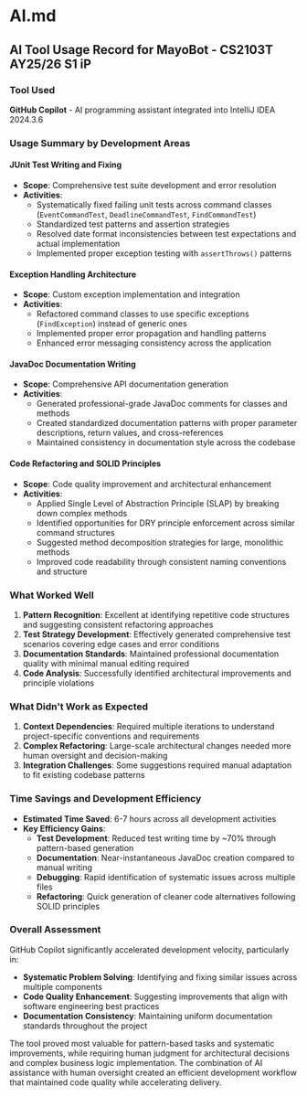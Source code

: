 # AI.md

## AI Tool Usage Record for MayoBot - CS2103T AY25/26 S1 iP

### Tool Used
**GitHub Copilot** - AI programming assistant integrated into IntelliJ IDEA 2024.3.6

### Usage Summary by Development Areas

#### JUnit Test Writing and Fixing
- **Scope**: Comprehensive test suite development and error resolution
- **Activities**:
    - Systematically fixed failing unit tests across command classes (`EventCommandTest`, `DeadlineCommandTest`, `FindCommandTest`)
    - Standardized test patterns and assertion strategies
    - Resolved date format inconsistencies between test expectations and actual implementation
    - Implemented proper exception testing with `assertThrows()` patterns

#### Exception Handling Architecture
- **Scope**: Custom exception implementation and integration
- **Activities**:
    - Refactored command classes to use specific exceptions (`FindException`) instead of generic ones
    - Implemented proper error propagation and handling patterns
    - Enhanced error messaging consistency across the application

#### JavaDoc Documentation Writing
- **Scope**: Comprehensive API documentation generation
- **Activities**:
    - Generated professional-grade JavaDoc comments for classes and methods
    - Created standardized documentation patterns with proper parameter descriptions, return values, and cross-references
    - Maintained consistency in documentation style across the codebase

#### Code Refactoring and SOLID Principles
- **Scope**: Code quality improvement and architectural enhancement
- **Activities**:
    - Applied Single Level of Abstraction Principle (SLAP) by breaking down complex methods
    - Identified opportunities for DRY principle enforcement across similar command structures
    - Suggested method decomposition strategies for large, monolithic methods
    - Improved code readability through consistent naming conventions and structure

### What Worked Well

1. **Pattern Recognition**: Excellent at identifying repetitive code structures and suggesting consistent refactoring approaches
2. **Test Strategy Development**: Effectively generated comprehensive test scenarios covering edge cases and error conditions
3. **Documentation Standards**: Maintained professional documentation quality with minimal manual editing required
4. **Code Analysis**: Successfully identified architectural improvements and principle violations

### What Didn't Work as Expected

1. **Context Dependencies**: Required multiple iterations to understand project-specific conventions and requirements
2. **Complex Refactoring**: Large-scale architectural changes needed more human oversight and decision-making
3. **Integration Challenges**: Some suggestions required manual adaptation to fit existing codebase patterns

### Time Savings and Development Efficiency

- **Estimated Time Saved**: 6-7 hours across all development activities
- **Key Efficiency Gains**:
    - **Test Development**: Reduced test writing time by ~70% through pattern-based generation
    - **Documentation**: Near-instantaneous JavaDoc creation compared to manual writing
    - **Debugging**: Rapid identification of systematic issues across multiple files
    - **Refactoring**: Quick generation of cleaner code alternatives following SOLID principles

### Overall Assessment

GitHub Copilot significantly accelerated development velocity, particularly in:
- **Systematic Problem Solving**: Identifying and fixing similar issues across multiple components
- **Code Quality Enhancement**: Suggesting improvements that align with software engineering best practices
- **Documentation Consistency**: Maintaining uniform documentation standards throughout the project

The tool proved most valuable for pattern-based tasks and systematic improvements, while requiring human judgment for 
architectural decisions and complex business logic implementation. The combination of AI assistance with human oversight created an efficient development workflow that maintained code quality while accelerating delivery.